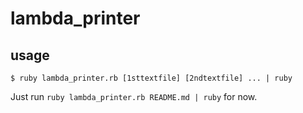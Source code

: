 lambda_printer
==============

## usage

`$ ruby lambda_printer.rb [1sttextfile] [2ndtextfile] ... | ruby`

Just run `ruby lambda_printer.rb README.md | ruby` for now.

